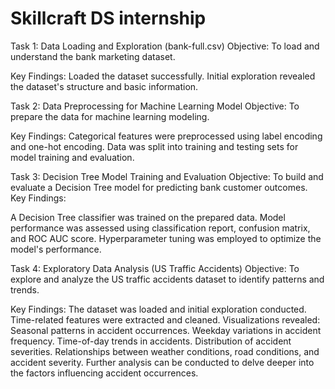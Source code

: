 # Skillcraft DS internship 
Task 1: Data Loading and Exploration (bank-full.csv)
Objective: To load and understand the bank marketing dataset.

Key Findings:
Loaded the dataset successfully.
Initial exploration revealed the dataset's structure and basic information.

Task 2: Data Preprocessing for Machine Learning Model
Objective: To prepare the data for machine learning modeling.

Key Findings:
Categorical features were preprocessed using label encoding and one-hot encoding.
Data was split into training and testing sets for model training and evaluation.

Task 3: Decision Tree Model Training and Evaluation
Objective: To build and evaluate a Decision Tree model for predicting bank customer outcomes.
Key Findings:

A Decision Tree classifier was trained on the prepared data.
Model performance was assessed using classification report, confusion matrix, and ROC AUC score.
Hyperparameter tuning was employed to optimize the model's performance.

Task 4: Exploratory Data Analysis (US Traffic Accidents)
Objective: To explore and analyze the US traffic accidents dataset to identify patterns and trends.

Key Findings:
The dataset was loaded and initial exploration conducted.
Time-related features were extracted and cleaned.
Visualizations revealed:
Seasonal patterns in accident occurrences.
Weekday variations in accident frequency.
Time-of-day trends in accidents.
Distribution of accident severities.
Relationships between weather conditions, road conditions, and accident severity.
Further analysis can be conducted to delve deeper into the factors influencing accident occurrences.

